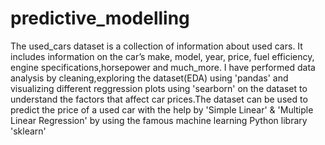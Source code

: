 # predictive_modelling
The used_cars dataset is a collection of information about used cars. It includes information on the car’s make, model, year, price, fuel efficiency, engine specifications,horsepower and much_more. I have performed data analysis by cleaning,exploring the dataset(EDA) using 'pandas' and visualizing different reggression plots using 'searborn' on the dataset to understand the factors that affect car prices.The dataset can be used to predict the price of a used car with the help by 'Simple Linear' & 'Multiple Linear Regression' by using the famous machine learning Python library 'sklearn' 

